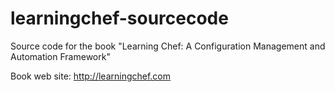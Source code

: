 learningchef-sourcecode
=======================

Source code for the book "Learning Chef: A Configuration Management and Automation Framework"

Book web site: http://learningchef.com
